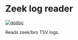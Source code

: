 # Zeek log reader

[![godoc][godoc-badge]][godoc-url]

Reads zeek/bro TSV logs.

[godoc-badge]: https://godoc.org/github.com/0xcc-labs/zeek-tsv?status.svg
[godoc-url]: https://godoc.org/github.com/0xcc-labs/zeek-tsv
